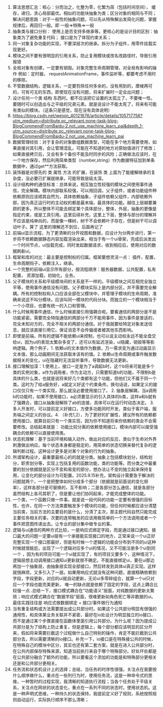 1. 算法思想汇总：核心：分而治之，化整为零，化繁为简（包括时间空间），  缓存，递归，贪心局部最优。相似的功能块抽象为类；区分对象的相同与不同；
  解决问题思路：对于一般性的抽象问题，可以先从特殊解出发简化问题，掌握规律后，再回归一般。即 一般=>特殊=>一般
2. 抽象类与接口分别： 使用上是否支持多继承等。更核心的是设计目的区别：抽象类为了避免重复代码； 接口是为了体现约束关系；
3. 同一对象复杂功能的实现，不要深层次的继承。拆分为子组件，用零件挂载实现更好。
4. 模块之间不要有很明显的引用关系，防止复用模块或改名改路径时，导致引用报错
5. 全局对象有创建，一定要有销毁。对象完整生命周期管理，对全局有影响的操作 例如：定时器， requestAnimationFrame，事件监听等，都要考虑不用时的移除。
6. 不管数据结构，逻辑关系，一定要剪除任何多余的，没有用到的，摩棱两可的，可有可无的东西，即使现在没有问题，将来扩展时一定会出问题；
7. 设计任何一个类 结构 东西时。都不应该把它设置的太孤立了，不要唯一性。要随时可以创造出与之平级的兄弟元素。就是说设计不能太死了，将来有可能有类似的模块。（这条只是感觉，现在没有具体说明）
8. https://blog.csdn.net/weixin_40121676/article/details/105717756?utm_medium=distribute.pc_relevant.none-task-blog-BlogCommendFromBaidu-2.not_use_machine_learn_pai&depth_1-utm_source=distribute.pc_relevant.none-task-blog-BlogCommendFromBaidu-2.not_use_machine_learn_pai
9. 数据管理经验：对于复杂的对象数组数据类型，可能在多个地方需要使用，如果直接对其引用，会让管理混乱，可能在不知道的地方对原始值进行了修改；如果直接拷贝后，又会有多个备份不能及时同步的风险；正确做法应该时，在一个地方保存，然后利用简单类型（number,string）作为数据特征加到单条数据中，通过get**方法获取。
10. 装饰器是对原先的 类 属性 方法 的扩展，在装饰 类 上面为了能缓解继承的复杂度，没必要已扩展就继承，可能导致层级太深。
11. 设计结构种的通信标准：总体来说，相互独立性较强的模块之间使用事件通信，完全解耦。模块内部联系较强，可以用回调，父子组件，或者功能组件种依赖原则应该顺其自然为，具体依赖抽象，子组件依赖父组件，内部依赖外部，因为真正运行时的主动权的都是最末端，最具体的功能。越往上层越要兼顾的更多，所以整体不可能去绑定某个具体部分，整体，外层，抽象的更像是指定约束，或是工具引用。这里后续补充，这里上下层，整体与部分的理解并不应该是纯单向的，而是像一棵树，树干不会依赖叶子存在，但是树干可以调动叶子。算了 这里的理解还不到位，后面再记了
12. 前端ui显示流程，为了更清晰的分开视图和数据，应设计为分两步进行，第一步将不依赖数据静态内容加载渲染出来，相当于有一个ui骨架，完成后派发出一个时间节点，ui加载完成，同时发起数据请求，收到相应后，使用对应的数据刷新ui。
13. 框架和库的对比：最主要是控制权的归属。框架要想灵活一点： 插件，配置，生命周期钩子，依赖注入，继承。
14. 一个完整的前端ui显示所有部分，按流程顺序：服务器数据，公共配置，私有配置， 资源加载，初始化，业务。
15. 父子模块的关系和平级模块间的关系是不一样的。平级模块之间互相完全独立平等，使用事件通信没有问题。父子模块实际上是内部分区，并不需要完全解耦。所有的控制权和入口应该全部在父模块中，并管理子模块的生命周期，准确来说这不叫分模块，应该叫同一模块的代码分块。而独立的一个模块相当于一个小项目，也要有统一的入口和管理。
16. 什么时候用事件通信，什么时候直接引用强耦合呢。要看通信的两部分是不是功能紧密。需要完全特指通信的两部分千万不能用事件，因为事件是普适的，完全未知对方的，完全不相关的两部分通信。对于我就要给特定对象发送信息，就应该直接引用它。保证消息不会传偏或者被其他东西影响。
17. 即使是前端，所有的逻辑不能依赖ui来控制，也可以说主动权永远不能全盘交给ui，因为ui的表现太繁杂多变了，还可以有延迟渲染，ui隐藏，销毁等等影响逻辑。两个例子，1. 依赖ui的文本值作为数据，万一需求变为通过动画显示文本值，那么动画期间无法获取本该有的值。2. 依赖ui生命周期或事件触发数据相关的变化，ui在隐藏时无法监听事件，导致数据无法更新。
18. 接口理解加深：1.使用上，接口一定是为了a调起b时，这个b将来可能是多个类的实例对象，a作为调用者，作为主动方，只需要知道b的功能，不限制b是具体的什么类，也就是说将来好几个类都有这个功能，但他们又不属于同一个类。这时为了给a服务好，a就定义好这个约束条件。换句话说，如果定义的接口仅仅只有一个类实现，那么就没必要使用接口了。 2. 抽象层解耦，当a调用b的功能时，如果不使用接口，a必须要显示的引入具体的b类，这样a和b就有了强耦合，接口从抽象层解除了ab的连接，具体可以在运行时动态决定。 3. 多人开发时，可以提前定义好接口，方便多功能同时开发，类似于客户端，服务端之间定义的协议。4. （补充1,2），为了更好的扩展性，建议所有的依赖都使用接口，就算目前只有一个类实现，因为你不知道将来你依赖的类会不会需要修改。总结起来就是： 功能比较分离的依赖使用接口，模块内部可以接受强耦合的依赖可以直接使用类。
19. 状态机理解：基于当前环境和输入动作，做出对应的反应，类似于生命对外界刺激做出响应。每个状态本身都是稳定的，用简单的状态切换来替代复杂的逻辑判断过程。这种设计更多是对某个对象的行为的抽象。
20. 所谓架构设计，最重要最核心的的就是分类。抽象上包括模块划分，结构划分，职责划分等，实现上包括复用的函数功能，类的功能等。而分类之中最重要的划分依据就是区分不变和易变的部分，想办法让不变的独立起来保持复用，让变化的部分设计为可配置。2025.9.15补充，架构设计需要急于解决的问题就两个，一个是把整体如何分成多个部分（依据就是前面说的变化频率），这样各部分是可替换的，互不影响；二是各部分怎么通信，就是各部分虽然结构上各司其职了，但是要让他们协同起来，才能完成整体的功能。
21. 一个类，一个函数只做一件事。就是说一段代码的功能一定要有很强的目标性，也许，在同一个方法类要触发多个模块的功能，但任何时候都应该分清楚当前类，当前方法的主要目的是什么，分清了主次，那主题代码自然只能完成主要任务相关的事，次要的连带触发的应该用极简单的一个方法调用或者一个事件把意图传递出去。让专业的部分集中做专业的事。
22. 逻辑与ui通信的两种方式比较，一是响应式绑定字段，而是通过接口通知。接口最大的问题一定要ui层有一个承接能实现接口的地方，正常来说一个ui正好完整实现一个接口那最好，但是有时候一个逻辑的功能会分布到不同的ui这种时候就很尴尬，出现了一个逻辑对应多个ui的情况，又不可能注册多个ui到同一个 ，因为有的项目可能一个ui就实现了，有的项目又要多个，这种情况下，逻辑层想主动调用接口通知ui更新就很不确定。不能直接绑定ui，要在ui那边再加一个抽象层，由抽象层实现全部接口，然后转发到具体ui真正实现。这样就很麻烦，又多引入了一层。如果用响应式就没有这种问题，直接精确依赖到字段，字段更新，对应的ui就自动更新，无论ui多零碎组合，就算一个ui只对应一个字段也能完美更新， 唯一的缺点就是依赖了固定的字段，这点上耦合比较强一点..总结一下，接口模式耦合在“功能语义”层面，对纯数据的更新太繁琐；响应式模式耦合在“数据字段”层面，很难更新如角色死亡等非数据的ui。最佳实践往往是 响应式做数据绑定 + 接口/事件做行为通知
23. 当有重复结构或方法需要提出成公共部分时。如果这个公共部分明显有很强的通用性，和具体某业务关联并不紧密，最好在io处设计为明显独立的io接口，而不是通过某个步骤直接在函数体里面引用公共部分。为什么呢？因为提成公共部分是为了结构上防止重复，但是逻辑上，每个部分都应该明显的区分开来，假如将来需要拦截这个过程做什么自己特别的操作，肯定不能拦截到公共部分去，所以需要清晰的io接口。补充一下，io接口是在特殊接公共的时候，在特殊自己的模块中区分，其实也还有第二套方案，就是在进入公共部分时，在公共内部保存特殊来源，知道当前执行来自于哪个特殊部分。好处坏处都是在公共部分融合了额外的功能，所以要看这个添加的功能是和特殊部分更相关还是和公共部分更相关。
24. 任务流和状态机设计上的选择；总结，当任务的时序性很强，关注点在我要按什么顺序做什么，重点在一些列行为时，使用任务流，这是一种命令式的思维，一种暂时的过程实现，我清晰的知道执行流程；当各个任务处于平级关系，关注点在网状的状态变化，重点在一系列不同的状态时，使用状态机。这是一种声明式思维，一种持久的状态保持，我提前定义好了规则，系统按照规则自动运行，实际执行顺序不那么清晰；

